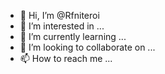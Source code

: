 - 👋 Hi, I’m @Rfniteroi
- 👀 I’m interested in ...
- 🌱 I’m currently learning ...
- 💞️ I’m looking to collaborate on ...
- 📫 How to reach me ...

<!---
Rfniteroi/Rfniteroi is a ✨ special ✨ repository because its `README.md` (this file) appears on your GitHub profile.
You can click the Preview link to take a look at your changes.
--->
